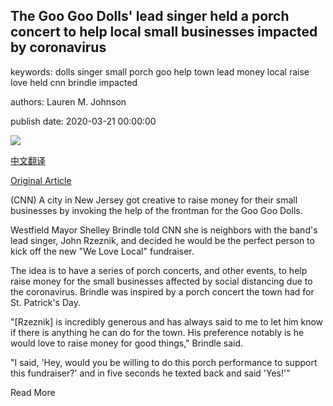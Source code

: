 ## The Goo Goo Dolls' lead singer held a porch concert to help local small businesses impacted by coronavirus

keywords: dolls singer small porch goo help town lead money local raise love held cnn brindle impacted

authors: Lauren M. Johnson

publish date: 2020-03-21 00:00:00

![](https://cdn.cnn.com/cnnnext/dam/assets/200321171807-john-rzeznik-goo-goo-dolls-porch-concert-super-tease.jpg)

[中文翻译](The%20Goo%20Goo%20Dolls%27%20lead%20singer%20held%20a%20porch%20concert%20to%20help%20local%20small%20businesses%20impacted%20by%20coronavirus_zh.md)

[Original Article](https://edition.cnn.com/2020/03/21/us/goo-goo-dolls-porch-concert-trnd/index.html)

(CNN) A city in New Jersey got creative to raise money for their small businesses by invoking the help of the frontman for the Goo Goo Dolls.

Westfield Mayor Shelley Brindle told CNN she is neighbors with the band's lead singer, John Rzeznik, and decided he would be the perfect person to kick off the new "We Love Local" fundraiser.

The idea is to have a series of porch concerts, and other events, to help raise money for the small businesses affected by social distancing due to the coronavirus. Brindle was inspired by a porch concert the town had for St. Patrick's Day.

"[Rzeznik] is incredibly generous and has always said to me to let him know if there is anything he can do for the town. His preference notably is he would love to raise money for good things," Brindle said.

"I said, 'Hey, would you be willing to do this porch performance to support this fundraiser?' and in five seconds he texted back and said 'Yes\!'"

Read More
